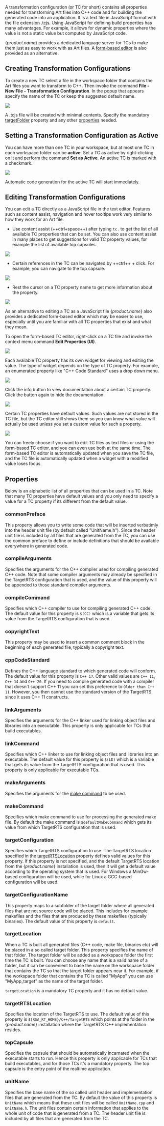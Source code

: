 A transformation configuration (or TC for short) contains all properties needed for transforming Art files into C++ code and for building the generated code into an application. It is a text file in JavaScript format with the file extension .tcjs. Using JavaScript for defining build properties has many advantages. For example, it allows for dynamic properties where the value is not a static value but computed by JavaScript code.

{$product.name$} provides a dedicated language server for TCs to make them just as easy to work with as Art files. A [form-based editor](#editing-transformation-configurations) is also provided as an alternative.

## Creating Transformation Configurations
To create a new TC select a file in the workspace folder that contains the Art files you want to transform to C++. Then invoke the command **File - New File - Transformation Configuration**. In the popup that appears specify the name of the TC or keep the suggested default name.

![](images/default-tc-name.png)

A .tcjs file will be created with minimal contents. Specify the mandatory [targetFolder](#targetfolder) property and any other [properties](#properties) needed.

## Setting a Transformation Configuration as Active
You can have more than one TC in your workspace, but at most one TC in each workspace folder can be **active**. Set a TC as active by right-clicking on it and perform the command **Set as Active**. An active TC is marked with a checkmark.

![](images/active-tc.png)

Automatic code generation for the active TC will start immediately.

## Editing Transformation Configurations
You can edit a TC directly as a JavaScript file in the text editor. Features such as content assist, navigation and hover tooltips work very similar to how they work for an Art file:

* Use content assist (++ctrl+space++) after typing `tc.` to get the list of all available TC properties that can be set. You can also use content assist in many places to get suggestions for valid TC property values, for example the list of available top capsules.

![](images/tc-editor-content-assist.png)

* Certain references in the TC can be navigated by ++ctrl++ + click. For example, you can navigate to the top capsule.
  
![](images/tc-editor-navigation.png)

* Rest the cursor on a TC property name to get more information about the property.

![](images/tc-editor-tooltip.png)

As an alternative to editing a TC as a JavaScript file {$product.name$} also provides a dedicated form-based editor which may be easier to use, especially until you are familiar with all TC properties that exist and what they mean.

To open the form-based TC editor, right-click on a TC file and invoke the context menu command **Edit Properties (UI)**. 

![](images/tc-editor.png)

Each available TC property has its own widget for viewing and editing the value. The type of widget depends on the type of TC property. For example, an enumerated property like "C++ Code Standard" uses a drop down menu.

![](images/tc-editor-cpp-code-standard.png)

Click the info button to view documentation about a certain TC property. Click the button again to hide the documentation.

![](images/tc-editor-info-button.png)

Certain TC properties have default values. Such values are not stored in the TC file, but the TC editor still shows them so you can know what value will actually be used unless you set a custom value for such a property.

![](images/tc-editor-default-value.png)

You can freely choose if you want to edit TC files as text files or using the form-based TC editor, and you can even use both at the same time. The form-based TC editor is automatically updated when you save the TC file, and the TC file is automatically updated when a widget with a modified value loses focus. 

## Properties
Below is an alphabetic list of all properties that can be used in a TC. Note that many TC properties have default values and you only need to specify a value for a TC property if its different from the default value.

### commonPreface
This property allows you to write some code that will be inserted verbatimly into the header unit file (by default called "UnitName.h"). Since the header unit file is included by all files that are generated from the TC, you can use the common preface to define or include definitions that should be available everywhere in generated code.

### compileArguments
Specifies the arguments for the C++ compiler used for compiling generated C++ code. Note that some compiler arguments may already be specified in the TargetRTS configuration that is used, and the value of this property will be appended to those standard compiler arguments. 

### compileCommand
Specifies which C++ compiler to use for compiling generated C++ code. The default value for this property is `$(CC)` which is a variable that gets its value from the TargetRTS configuration that is used.

### copyrightText
This property may be used to insert a common comment block in the beginning of each generated file, typically a copyright text.

### cppCodeStandard
Defines the C++ language standard to which generated code will conform. The default value for this property is `C++ 17`. Other valid values are `C++ 11`, `C++ 14` and `C++ 20`. If you need to compile generated code with a compiler that doesn't support C++ 11 you can set this preference to `Older than C++ 11`. However, you then cannot use the standard version of the TargetRTS since it uses C++ 11 constructs.

### linkArguments
Specifies the arguments for the C++ linker used for linking object files and libraries into an executable. This property is only applicable for TCs that build executables.

### linkCommand
Specifies which C++ linker to use for linking object files and libraries into an executable. The default value for this property is `$(LD)` which is a variable that gets its value from the TargetRTS configuration that is used. This property is only applicable for executable TCs.

### makeArguments
Specifies the arguments for the [make command](#makecommand) to be used.

### makeCommand
Specifies which make command to use for processing the generated make file. By default the make command is `$defaultMakeCommand` which gets its value from which TargetRTS configuration that is used.

### targetConfiguration
Specifies which TargetRTS configuration to use. The TargetRTS location specified in the [targetRTSLocation](#targetrtslocation) property defines valid values for this property. If this property is not specified, and the default TargetRTS location from the {$product.name$} installation is used, then it will get a default value according to the operating system that is used. For Windows a MinGw-based configuration will be used, while for Linux a GCC-based configuration will be used.

### targetConfigurationName
This property maps to a subfolder of the target folder where all generated files that are not source code will be placed. This includes for example makefiles and the files that are produced by these makefiles (typically binaries). The default value of this property is `default`.

### targetLocation
When a TC is built all generated files (C++ code, make file, binaries etc) will be placed in a so called target folder. This property specifies the name of that folder. The target folder will be added as a workspace folder the first time the TC is built. You can choose any name that is a valid name of a folder, but it can be convenient to base the name on the workspace folder that contains the TC so that the target folder appears near it. For example, if the workspace folder that contains the TC is called "MyApp" you can use "MyApp_target" as the name of the target folder.

`targetLocation` is a mandatory TC property and it has no default value.

### targetRTSLocation
Specifies the location of the TargetRTS to use. The default value of this property is `${RSA_RT_HOME}/C++/TargetRTS` which points at the folder in the {$product.name$} installation where the TargetRTS C++ implementation resides.

### topCapsule
Specifies the capsule that should be automatically incarnated when the executable starts to run. Hence this property is only applicable for TCs that build executables, and for those TCs it's a mandatory property. The top capsule is the entry point of the realtime application.

### unitName
Specifies the base name of the so called unit header and implementation files that are generated from the TC. By default the value of this property is `UnitName` which means that these unit files will be called `UnitName.cpp` and `UnitName.h`. The unit files contain certain information that applies to the whole unit of code that is generated from a TC. The header unit file is included by all files that are generated from the TC.